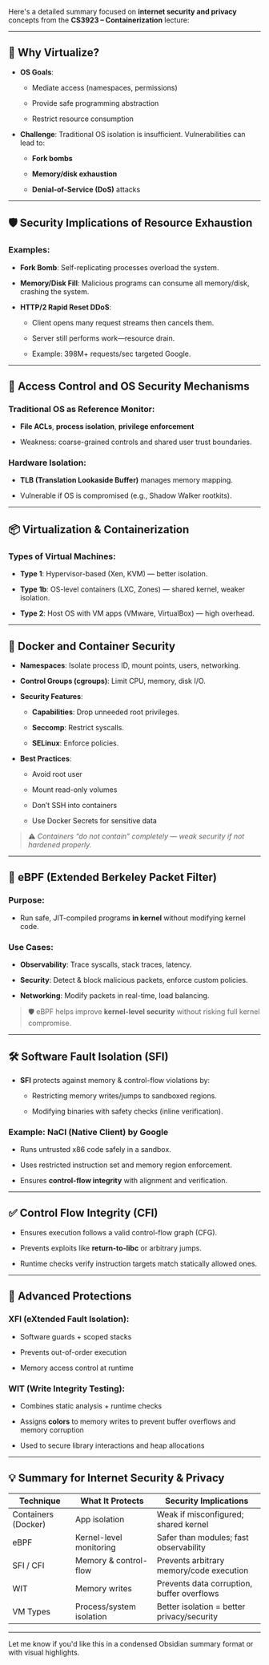 Here's a detailed summary focused on **internet security and privacy** concepts from the **CS3923 – Containerization** lecture:

---

## 🧱 **Why Virtualize?**

- **OS Goals**:
    
    - Mediate access (namespaces, permissions)
        
    - Provide safe programming abstraction
        
    - Restrict resource consumption
        
- **Challenge**: Traditional OS isolation is insufficient. Vulnerabilities can lead to:
    
    - **Fork bombs**
        
    - **Memory/disk exhaustion**
        
    - **Denial-of-Service (DoS)** attacks
        

---

## 🛡️ **Security Implications of Resource Exhaustion**

### Examples:

- **Fork Bomb**: Self-replicating processes overload the system.
    
- **Memory/Disk Fill**: Malicious programs can consume all memory/disk, crashing the system.
    
- **HTTP/2 Rapid Reset DDoS**:
    
    - Client opens many request streams then cancels them.
        
    - Server still performs work—resource drain.
        
    - Example: 398M+ requests/sec targeted Google.
        

---

## 🔐 **Access Control and OS Security Mechanisms**

### Traditional OS as Reference Monitor:

- **File ACLs**, **process isolation**, **privilege enforcement**
    
- Weakness: coarse-grained controls and shared user trust boundaries.
    

### Hardware Isolation:

- **TLB (Translation Lookaside Buffer)** manages memory mapping.
    
- Vulnerable if OS is compromised (e.g., Shadow Walker rootkits).
    

---

## 📦 **Virtualization & Containerization**

### Types of Virtual Machines:

- **Type 1**: Hypervisor-based (Xen, KVM) — better isolation.
    
- **Type 1b**: OS-level containers (LXC, Zones) — shared kernel, weaker isolation.
    
- **Type 2**: Host OS with VM apps (VMware, VirtualBox) — high overhead.
    

---

## 🐳 **Docker and Container Security**

- **Namespaces**: Isolate process ID, mount points, users, networking.
    
- **Control Groups (cgroups)**: Limit CPU, memory, disk I/O.
    
- **Security Features**:
    
    - **Capabilities**: Drop unneeded root privileges.
        
    - **Seccomp**: Restrict syscalls.
        
    - **SELinux**: Enforce policies.
        
- **Best Practices**:
    
    - Avoid root user
        
    - Mount read-only volumes
        
    - Don’t SSH into containers
        
    - Use Docker Secrets for sensitive data
        

> ⚠️ _Containers “do not contain” completely — weak security if not hardened properly._

---

## 🧪 **eBPF (Extended Berkeley Packet Filter)**

### Purpose:

- Run safe, JIT-compiled programs **in kernel** without modifying kernel code.
    

### Use Cases:

- **Observability**: Trace syscalls, stack traces, latency.
    
- **Security**: Detect & block malicious packets, enforce custom policies.
    
- **Networking**: Modify packets in real-time, load balancing.
    

> 🛡️ eBPF helps improve **kernel-level security** without risking full kernel compromise.

---

## 🛠️ **Software Fault Isolation (SFI)**

- **SFI** protects against memory & control-flow violations by:
    
    - Restricting memory writes/jumps to sandboxed regions.
        
    - Modifying binaries with safety checks (inline verification).
        

### Example: **NaCl (Native Client) by Google**

- Runs untrusted x86 code safely in a sandbox.
    
- Uses restricted instruction set and memory region enforcement.
    
- Ensures **control-flow integrity** with alignment and verification.
    

---

## ✅ **Control Flow Integrity (CFI)**

- Ensures execution follows a valid control-flow graph (CFG).
    
- Prevents exploits like **return-to-libc** or arbitrary jumps.
    
- Runtime checks verify instruction targets match statically allowed ones.
    

---

## 🧪 **Advanced Protections**

### XFI (eXtended Fault Isolation):

- Software guards + scoped stacks
    
- Prevents out-of-order execution
    
- Memory access control at runtime
    

### WIT (Write Integrity Testing):

- Combines static analysis + runtime checks
    
- Assigns **colors** to memory writes to prevent buffer overflows and memory corruption
    
- Used to secure library interactions and heap allocations
    

---

## 💡 Summary for Internet Security & Privacy

|Technique|What It Protects|Security Implications|
|---|---|---|
|Containers (Docker)|App isolation|Weak if misconfigured; shared kernel|
|eBPF|Kernel-level monitoring|Safer than modules; fast observability|
|SFI / CFI|Memory & control-flow|Prevents arbitrary memory/code execution|
|WIT|Memory writes|Prevents data corruption, buffer overflows|
|VM Types|Process/system isolation|Better isolation = better privacy/security|

---

Let me know if you'd like this in a condensed Obsidian summary format or with visual highlights.
